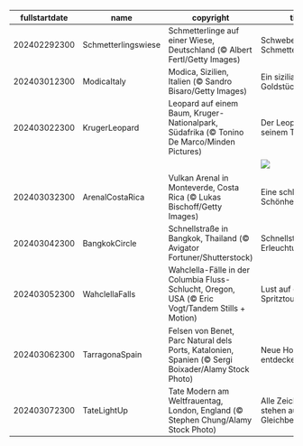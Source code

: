 |fullstartdate|name|copyright|title|image|
|--|--|--|--|--|
202402292300|Schmetterlingswiese|Schmetterlinge auf einer Wiese, Deutschland (© Albert Fertl/Getty Images)|Schweben wie ein Schmetterling|![](/de-DE/2024/03/202402292300Schmetterlingswiese.jpg)|
202403012300|ModicaItaly|Modica, Sizilien, Italien (© Sandro Bisaro/Getty Images)|Ein sizilianisches Goldstück|![](/de-DE/2024/03/202403012300ModicaItaly.jpg)|
202403022300|KrugerLeopard|Leopard auf einem Baum, Kruger-Nationalpark, Südafrika (© Tonino De Marco/Minden Pictures)|Der Leopard auf seinem Thron|![](/de-DE/2024/03/202403022300KrugerLeopard.jpg)|
||||![](/de-DE/2024/03/.jpg)|
202403032300|ArenalCostaRica|Vulkan Arenal in Monteverde, Costa Rica (© Lukas Bischoff/Getty Images)|Eine schlafende Schönheit|![](/de-DE/2024/03/202403032300ArenalCostaRica.jpg)|
202403042300|BangkokCircle|Schnellstraße in Bangkok, Thailand (© Avigator Fortuner/Shutterstock)|Schnellstraße zur Erleuchtung|![](/de-DE/2024/03/202403042300BangkokCircle.jpg)|
202403052300|WahclellaFalls|Wahclella-Fälle in der Columbia Fluss-Schlucht, Oregon, USA (© Eric Vogt/Tandem Stills + Motion)|Lust auf eine Spritztour?|![](/de-DE/2024/03/202403052300WahclellaFalls.jpg)|
202403062300|TarragonaSpain|Felsen von Benet, Parc Natural dels Ports, Katalonien, Spanien (© Sergi Boixader/Alamy Stock Photo)|Neue Horizonte entdecken|![](/de-DE/2024/03/202403062300TarragonaSpain.jpg)|
202403072300|TateLightUp|Tate Modern am Weltfrauentag, London, England (© Stephen Chung/Alamy Stock Photo)|Alle Zeichen stehen auf Gleichberechtigung|![](/de-DE/2024/03/202403072300TateLightUp.jpg)|
